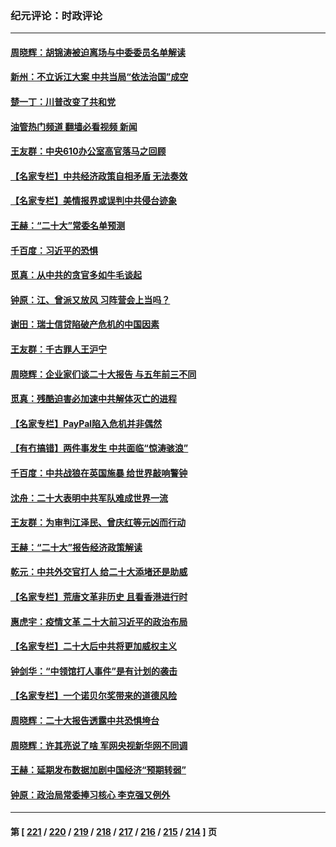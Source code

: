 ### 纪元评论：时政评论
---
#### [周晓辉：胡锦涛被迫离场与中委委员名单解读](../../pages/nsc1025/n13850895.md?10230330) 
#### [新州：不立诉江大案 中共当局“依法治国”成空](../../pages/nsc1025/n13850813.md?10230330) 
#### [楚一丁：川普改变了共和党](../../pages/nsc1025/n13850622.md?10230330) 
#### [油管热门频道 翻墙必看视频 新闻](ok?10230330)
#### [王友群：中央610办公室高官落马之回顾](../../pages/nsc1025/n13850427.md?10230330) 
#### [【名家专栏】中共经济政策自相矛盾 无法奏效](../../pages/nsc1025/n13850054.md?10230330) 
#### [【名家专栏】美情报界或误判中共侵台迹象](../../pages/nsc1025/n13850216.md?10230330) 
#### [王赫：“二十大”常委名单预测](../../pages/nsc1025/n13849937.md?10230330) 
#### [千百度：习近平的恐惧](../../pages/nsc1025/n13850204.md?10230330) 
#### [觅真：从中共的贪官多如牛毛谈起](../../pages/nsc1025/n13850189.md?10230330) 
#### [钟原：江、曾派又放风 习阵营会上当吗？](../../pages/nsc1025/n13849778.md?10230330) 
#### [谢田：瑞士信贷陷破产危机的中国因素](../../pages/nsc1025/n13849648.md?10230330) 
#### [王友群：千古罪人王沪宁](../../pages/nsc1025/n13849773.md?10230330) 
#### [周晓辉：企业家们谈二十大报告 与五年前三不同](../../pages/nsc1025/n13849630.md?10230330) 
#### [觅真：残酷迫害必加速中共解体灭亡的进程](../../pages/nsc1025/n13849725.md?10230330) 
#### [【名家专栏】PayPal陷入危机并非偶然](../../pages/nsc1025/n13849532.md?10230330) 
#### [【有冇搞错】两件事发生 中共面临“惊涛骇浪”](../../pages/nsc1025/n13849257.md?10230330) 
#### [千百度：中共战狼在英国施暴 给世界敲响警钟](../../pages/nsc1025/n13849335.md?10230330) 
#### [沈舟：二十大表明中共军队难成世界一流](../../pages/nsc1025/n13849130.md?10230330) 
#### [王友群：为审判江泽民、曾庆红等元凶而行动](../../pages/nsc1025/n13848951.md?10230330) 
#### [王赫：“二十大”报告经济政策解读](../../pages/nsc1025/n13849028.md?10230330) 
#### [乾元：中共外交官打人 给二十大添堵还是助威](../../pages/nsc1025/n13848988.md?10230330) 
#### [【名家专栏】荒唐文革非历史 且看香港进行时](../../pages/nsc1025/n13848005.md?10230330) 
#### [惠虎宇：疫情文革 二十大前习近平的政治布局](../../pages/nsc1025/n13849012.md?10230330) 
#### [【名家专栏】二十大后中共将更加威权主义](../../pages/nsc1025/n13848793.md?10230330) 
#### [钟剑华：“中领馆打人事件”是有计划的袭击](../../pages/nsc1025/n13848789.md?10230330) 
#### [【名家专栏】一个诺贝尔奖带来的道德风险](../../pages/nsc1025/n13848001.md?10230330) 
#### [周晓辉：二十大报告透露中共恐惧垮台](../../pages/nsc1025/n13848171.md?10230330) 
#### [周晓辉：许其亮说了啥 军网央视新华网不同调](../../pages/nsc1025/n13848153.md?10230330) 
#### [王赫：延期发布数据加剧中国经济“预期转弱”](../../pages/nsc1025/n13847749.md?10230330) 
#### [钟原：政治局常委捧习核心 李克强又例外](../../pages/nsc1025/n13847568.md?10230330) 

---
#### 第 [ [221](./221.md?10230330) / [220](./220.md?10230330) / [219](./219.md?10230330) / [218](./218.md?10230330) / [217](./217.md?10230330) / [216](./216.md?10230330) / [215](./215.md?10230330) / [214](./214.md?10230330) ] 页
